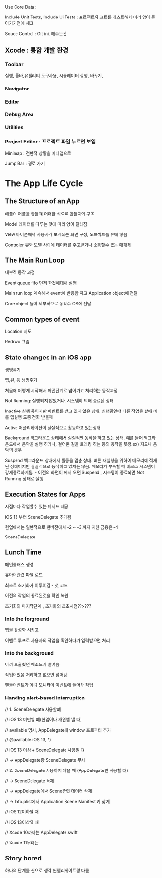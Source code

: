 Use Core Data : 

Include Unit Tests, Include Ui Tests : 프로젝트의 코트를 테스트해서 미리 앱이 돌아가기전에 체크



Souce Control : Git init 해주는것



## Xcode : 통합 개발 환경

### Toolbar

실행, 툴바,유틸리티 도구사용, 시뮬레이터 실행, 바꾸기, 

### Navigator 



### Editor

### Debug Area

### Utilities

### Project Editor : 프로젝트 파일 누르면 보임

Minimap  : 전반적 상황을 미니맵으로

Jump Bar : 경로 가기









# The App Life Cycle

## The Structure of an App

애플이 어플을 만들떄 어떠한 식으로 만들지의 구조

Model 데이터를 다루는 것에 따라 양이 달라짐

View 아이폰에서 사용자가 보게되는 화면 구성, 오브젝트를 뷰에 넣음

Controler 뷰와 모델 사이에 데이터를 주고받거나 소통할수 있는 매개체

## The Main Run Loop

내부적 동작 과정

Event queue fifo 먼저 한것에대해 실행

Main run loop 계속해서 event에 반응함 하고 Appllcation object에 전달

Core object 들이 세부적으로 동작수 OS에 전달



## Common types of event

Location 지도

Redrwo 그림

## State changes in an iOS app

생명주기

앱,뷰, 등 생명주기 

처음에 어떻게 시작해서 어떤단계로 넘어가고 처리하는 동작과정

Not Running: 실행되지 않았거나, 시스템에 의해 종료된 상태

Inactive  실행 중이지만 이벤트를 받고 있지 않은 상태. 실행중일떄 다른 작업을 할때 예를 앱실행 도중 전화 받을때 

Active 어플리케이션이 실질적으로 활동하고 있는상태

Background 백그라운드 상태에서 실질적인 동작을 하고 있는 상태. 예를 들어 백그라운드에서 음악을 실행 하거나, 걸어온 길을 트래킹 하는 등의 동작을 뜻함.ex) 지도나 음악의 경우 

Suspend 백그라운드 상태에서 활동을 멈춘 상태. 빠른 재실행을 위하여 메모리에 적재된 상태이지만 실질적으로 동작하고 있지는 않음. 메모리가 부족할 때 비로소 시스템이 강제종료하게됨. - 이전의 화면이 에서 오면 Suspend , 시스템이 종료되면 Not Running 상태로 실행



## Execution States for Apps

시점마다 작업할수 있는 메서드 제공



iOS 13 부터 SceneDelegate 추가됨

현업에서는 일반적으로 현버전에서 -2 ~ -3 까지 지원 금융은 -4



SceneDelegate



## Lunch Time

메인클래스 생성

유아이관련 파일 로드

최초로 초기화가 이루어짐 - 첫 코드

이전의 작업의 종료된것을 확인 복원

초기화의 마지막단계 , 초기화의 초초시점??>???





### Into the forground

앱을 활성화 시키고 

이벤트 루프로 사용자의 작업을 확인하다가 입력받으면 처리



### Into the background

아까 호출됬던 메소드가 들어옴

작업이있음 처리하고 없으면 넘어감

핸들이벤트가 됨녀 모니터이 이벤트에 들어가 작업

### Handing alert-based interruption





// 1. SceneDelegate 사용할떄

// iOS 13 미만일 떄(현업이나 개인앱 낼 때)

// available 명시, AppDelegate에 window 프로퍼티 추가

// @available(iOS 13, *)



// iOS 13 이상 + SceneDelegate 사용일 떄

// -> AppDelegate랑 SceneDelegate 무시





// 2. SceneDelegate 사용하지 않을 때 (AppDelegate만 사용할 떄)

// -> SceneDelegate 삭제

// -> AppDelegate에서 Scene관련 데이터 삭제

// -> Info.plist에서 Application Scene Manifest 키 샂게



// iOS 12이하일 때

// iOS 13이상일 때



// Xcode 10까지는 AppDelegate.swift

// Xcode 11부터는







## Story bored

하나의 단계를 씬으로 생각 씬델리게이트랑 다름

